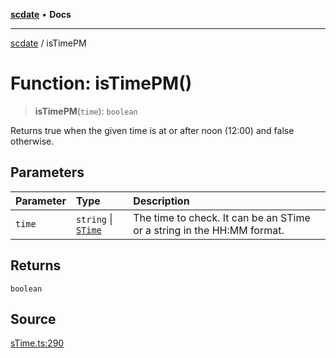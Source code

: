 [**scdate**](../README.md) • **Docs**

---

[scdate](../README.md) / isTimePM

# Function: isTimePM()

> **isTimePM**(`time`): `boolean`

Returns true when the given time is at or after noon (12:00) and false
otherwise.

## Parameters

| Parameter | Type                                       | Description                                                            |
| :-------- | :----------------------------------------- | :--------------------------------------------------------------------- |
| `time`    | `string` \| [`STime`](../classes/STime.md) | The time to check. It can be an STime or a string in the HH:MM format. |

## Returns

`boolean`

## Source

[sTime.ts:290](https://github.com/ericvera/scdate/blob/main/src/sTime.ts#L290)
